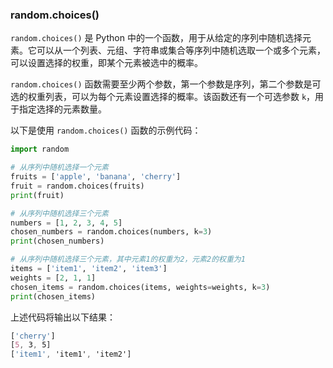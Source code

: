 ### random.choices()

`random.choices()` 是 Python 中的一个函数，用于从给定的序列中随机选择元素。它可以从一个列表、元组、字符串或集合等序列中随机选取一个或多个元素，可以设置选择的权重，即某个元素被选中的概率。

`random.choices()` 函数需要至少两个参数，第一个参数是序列，第二个参数是可选的权重列表，可以为每个元素设置选择的概率。该函数还有一个可选参数 `k`，用于指定选择的元素数量。

以下是使用 `random.choices()` 函数的示例代码：

```python
import random

# 从序列中随机选择一个元素
fruits = ['apple', 'banana', 'cherry']
fruit = random.choices(fruits)
print(fruit)

# 从序列中随机选择三个元素
numbers = [1, 2, 3, 4, 5]
chosen_numbers = random.choices(numbers, k=3)
print(chosen_numbers)

# 从序列中随机选择三个元素，其中元素1的权重为2，元素2的权重为1
items = ['item1', 'item2', 'item3']
weights = [2, 1, 1]
chosen_items = random.choices(items, weights=weights, k=3)
print(chosen_items)
```

上述代码将输出以下结果：

```css
['cherry']
[5, 3, 5]
['item1', 'item1', 'item2']
```